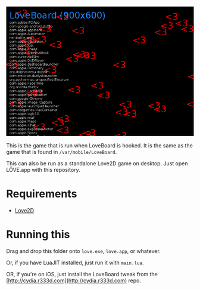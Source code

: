 ![](screen.png)

This is the game that is run when LoveBoard is hooked. It is the same as the game that is found in `/var/mobile/LoveBoard`.

This can also be run as a standalone Love2D game on desktop. Just open LÖVE.app with this repository.

# Requirements

* [Love2D](http://love2d.org)

# Running this

Drag and drop this folder onto `love.exe`, `love.app`, or whatever.

Or, if you have LuaJIT installed, just run it with `main.lua`.

OR, if you're on iOS, just install the LoveBoard tweak from the [http://cydia.r333d.com](http://cydia.r333d.com) repo.
